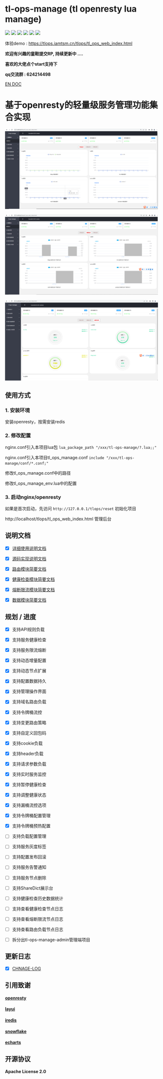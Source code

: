# tl-ops-manage (tl openresty lua manage)

[![](https://img.shields.io/badge/base-openresty-blue)](https://openresty.org/cn/)
[![](https://img.shields.io/badge/webmanage-red)](https://github.com/iamtsm/tl-ops-manage)
[![](https://img.shields.io/badge/healthcheck-red)](https://github.com/iamtsm/tl-ops-manage/blob/main/doc/tl-ops-health.md)
[![](https://img.shields.io/badge/balance-red)](https://github.com/iamtsm/tl-ops-manage/blob/main/doc/tl-ops-balance.md)
[![](https://img.shields.io/badge/limitfuse-red)](https://github.com/iamtsm/tl-ops-manage/blob/main/doc/tl-ops-balance.md)
[![](https://img.shields.io/badge/dynamic%20conf-green)](https://github.com/iamtsm/tl-ops-manage)


体验demo : https://tlops.iamtsm.cn/tlops/tl_ops_web_index.html


**欢迎有兴趣的童鞋提交RP, 持续更新中 ....**

**喜欢的大佬点个start支持下**

**qq交流群 : 624214498**


[EN DOC](doc/README_EN.md) 


# 基于openresty的轻量级服务管理功能集合实现

![image](doc/balance_console.png)

![image](doc/health_console.png)

![image](doc/limit_console.png)



## 使用方式

### 1. 安装环境

安装openresty，按需安装redis

### 2. 修改配置

nginx.conf引入本项目lua包  `lua_package_path "/xxx/tl-ops-manage/?.lua;;"`

nginx.conf引入本项目tl_ops_manage.conf  `include "/xxx/tl-ops-manage/conf/*.conf;"`

修改tl_ops_manage.conf中的路径

修改tl_ops_manage_env.lua中的配置

### 3. 启动nginx/openresty

如果是首次启动，先访问 `http://127.0.0.1/tlops/reset` 初始化项目

http://localhost/tlops/tl_ops_web_index.html  管理后台



## 说明文档

- [x] [详细使用说明文档](https://blog.iamtsm.cn/detail.html?id=90)

- [x] [源码实现说明文档](https://blog.iamtsm.cn/detail.html?id=91)

- [x] [路由模块简要文档](doc/tl-ops-balance.md)

- [x] [健康检查模块简要文档](doc/tl-ops-health.md)

- [x] [熔断限流模块简要文档](doc/tl-ops-limit.md)

- [x] [数据模块简要文档](doc/tl-ops-store.md)



## 规划 / 进度

- [x] 支持API规则负载

- [x] 支持服务健康检查

- [x] 支持服务限流熔断

- [x] 支持动态增量配置

- [x] 支持动态节点扩展

- [x] 支持配置数据持久

- [x] 支持管理操作界面

- [x] 支持域名路由负载

- [x] 支持令牌桶流控

- [x] 支持变更路由策略

- [x] 支持自定义回包码

- [x] 支持cookie负载

- [x] 支持header负载

- [x] 支持请求参数负载

- [x] 支持实时服务监控

- [x] 支持暂停健康检查

- [x] 支持调整健康状态

- [x] 支持漏桶流控选项

- [x] 支持令牌桶配置管理

- [x] 支持令牌桶预热配置

- [ ] 支持负载配置管理

- [ ] 支持服务灰度标签

- [ ] 支持配置发布回滚

- [ ] 支持服务告警通知

- [ ] 支持服务节点删除

- [ ] 支持ShareDict展示台

- [ ] 支持健康检查历史数据统计

- [ ] 支持查看健康检查节点日志

- [ ] 支持查看熔断限流节点日志

- [ ] 支持查看路由负载节点日志

- [ ] 拆分出tl-ops-manage-admin管理端项目


## 更新日志

- [x] [CHNAGE-LOG](doc/change.md)


## 引用致谢

#### [openresty](https://github.com/openresty/openresty)

#### [layui](https://github.com/layui/layui)

#### [iredis](https://github.com/membphis/lua-resty-iredis)

#### [snowflake](https://github.com/yunfengmeng/lua-resty-snowflake)

#### [echarts](https://github.com/apache/echarts)


## 开源协议

#### Apache License 2.0